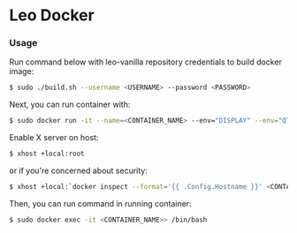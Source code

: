# Leo Docker #


### Usage ###

Run command below with leo-vanilla repository credentials to build docker image:
```bash
$ sudo ./build.sh --username <USERNAME> --password <PASSWORD>
```

Next, you can run container with:
```bash
$ sudo docker run -it --name=<CONTAINER_NAME> --env="DISPLAY" --env="QT_X11_NO_MITSHM=1" --volume="/tmp/.X11-unix:/tmp/.X11-unix:rw" vanilla_leo:latest
```

Enable X server on host:
```sh
$ xhost +local:root
```

or if you're concerned about security:
```sh
$ xhost +local:`docker inspect --format='{{ .Config.Hostname }}' <CONTAINER_NAME>`
```

Then, you can run command in running container:
```sh
$ sudo docker exec -it <CONTAINER_NAME>> /bin/bash
```
